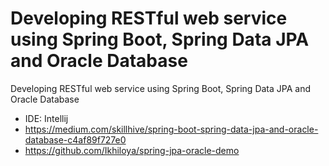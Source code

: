 # Developing RESTful web service using Spring Boot, Spring Data JPA and Oracle Database

Developing RESTful web service using Spring Boot, Spring Data JPA and Oracle Database

- IDE: Intellij
- https://medium.com/skillhive/spring-boot-spring-data-jpa-and-oracle-database-c4af89f727e0
- https://github.com/Ikhiloya/spring-jpa-oracle-demo